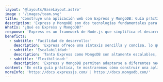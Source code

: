 ```yaml
---
layout: '@layouts/BaseLayout.astro'
image : "/images/team.svg"
title: 'Construye una aplicación web con Express y MongoDB: Guía práctica'
description: 'Express y MongoDB son dos tecnologías fundamentales para el desarrollo web backend. Express es un framework de Node.js para la creación de aplicaciones web, mientras que MongoDB es una base de datos NoSQL que permite almacenar y consultar datos de manera eficiente.'
WhatIs: '¿Qué es Express y MongoDB?'
response: 'Express es un framework de Node.js que simplifica el desarrollo de aplicaciones web al proporcionar un conjunto de utilidades y características. MongoDB, por su parte, es una base de datos NoSQL que ofrece un enfoque flexible y escalable para almacenar y manipular datos.'
beneficts:
  - subtitle: 'Facilidad de desarrollo:'
    description: 'Express ofrece una sintaxis sencilla y concisa, lo que facilita la creación de aplicaciones web backend. MongoDB, por su parte, permite trabajar con datos no estructurados y evita la necesidad de definir esquemas rígidos.'
  - subtitle: 'Escalabilidad:'
    description: 'Tanto Express como MongoDB son altamente escalables, lo que los hace ideales para construir aplicaciones web que necesiten manejar grandes volúmenes de datos y tráfico.'
  - subtitle: 'Flexibilidad:'
    description: 'Express y MongoDB permiten adaptarse a diferentes necesidades y requisitos de desarrollo, lo que brinda libertad para personalizar y ampliar funcionalidades según sea necesario.'
content: 'En esta guía práctica, te mostraremos cómo construir una aplicación web utilizando Express y MongoDB. Aprenderás sobre la configuración del entorno de desarrollo, la creación de rutas y controladores en Express para manejar las solicitudes HTTP y las operaciones de base de datos en MongoDB. También explorarás cómo definir modelos y esquemas en MongoDB para estructurar y validar los datos de tu aplicación. Además, aprenderás a implementar la autenticación de usuarios y la autorización de acceso a rutas protegidas, así como la validación de datos enviados por los usuarios. Por último, te mostraremos cómo implementar un manejo adecuado de errores y devolver respuestas claras a los clientes.'
moreInfo: 'https://docs.expressjs.com/ | https://docs.mongodb.com/'
---
```

